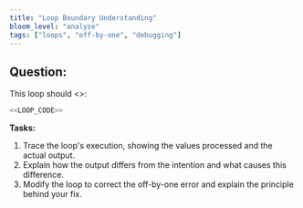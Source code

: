 ```yaml
---
title: "Loop Boundary Understanding"
bloom_level: "analyze"
tags: ["loops", "off-by-one", "debugging"]
---
```


## Question:

This loop should <<INTENTION>>:

```csharp
<<LOOP_CODE>>
```

**Tasks:**

1. Trace the loop's execution, showing the values processed and the actual output.
2. Explain how the output differs from the intention and what causes this difference.
3. Modify the loop to correct the off-by-one error and explain the principle behind your fix. 